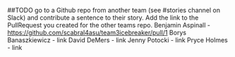 ##TODO go to a Github repo from another team (see #stories channel on Slack) and contribute a sentence to their story. Add the link to the PullRequest you created for the other teams repo. 
Benjamin Aspinall - https://github.com/scabral4asu/team3icebreaker/pull/1
Borys Banaszkiewicz - link
David DeMers - link
Jenny Potocki - link
Pryce Holmes - link
